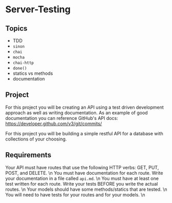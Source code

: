 # Server-Testing

## Topics

* TDD
* `sinon`
* `chai`
* `mocha`
* `chai-http`
* `done()`
* statics vs methods
* documentation

## Project

For this project you will be creating an API using a test driven development approach as well as writing documentation.  As an example of good documentation you can reference GitHub's API docs: https://developer.github.com/v3/git/commits/

For this project you will be building a simple restful API for a database with collections of your choosing.

## Requirements

Your API must have routes that use the following HTTP verbs: GET, PUT, POST, and DELETE. \n
You must have documentation for each route.  Write your documentation in a file called `api.md`. \n
You must have at least one test written for each route.  Write your tests BEFORE you write the actual routes. \n
Your models should have some methods/statics that are tested. \n
You will need to have tests for your routes and for your models. \n
